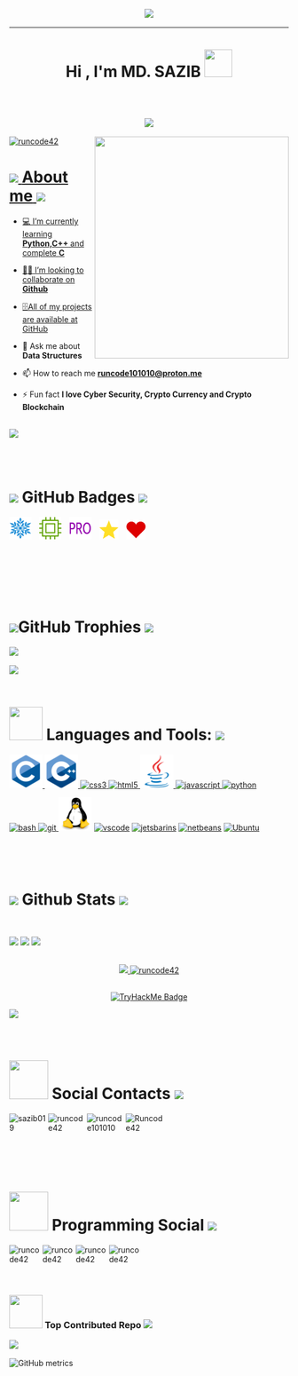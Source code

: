 
<p align="center">

  <img src="https://blogger.googleusercontent.com/img/b/R29vZ2xl/AVvXsEg6vGyWMb5Vccye4z7y8JINLOtHgPbNSaibmCLJlHh693g3MG8jJLFwliiJ9PCtJbBh_hv2FUj2Yx_tx3aZrYM0Gk-MhxO8xQry91da7OSjpNgVCi78GiBFDM7sdP6NkFHW6T_G-7XunDbWzq1EdTn9w2KHteo3sbhlK9Iu0tN6Qkey-s74iGlFiby7_S6g/s2000/Banner1.png"/>
  

</p>

<hr>

<h1 align="center"><b >Hi , I'm MD. SAZIB</b>  <picture> <img src="https://blogger.googleusercontent.com/img/b/R29vZ2xl/AVvXsEjlpR7R6kqMKlDQQQhmzQ_1rel5-iZbKKpzdVKF160b0cMDIxhzE3XpFoj3MnbzA4RRLgh-trmCbjJMaHRTJ5WZHln0ZsXhADIuPdou_o8SffrDjYywvVHOJGpQ89kcpTw6lRwUuFwEkDf8H4yTNqnm33o6MQnD76h3uxUrhP6U8Zh-ADCvLKBWii6l5p_X/s512/hiiihiiihiii.gif" width="50px" height="50px"></picture>  </h1>
                                                        
<br><br>
                                                        
<p align="center">
  <a href="https://github.com/DenverCoder1/readme-typing-svg"><img src="https://readme-typing-svg.herokuapp.com?font=Time+New+Roman&color=cyan&size=27&center=true&vCenter=true&width=600&height=100&lines=Assalamu+O+Alaikum++Warahmatullah..&hearts;++;Self-taught+Future+Cyber+ Security+Specialist,;Computer+Science+Student,;Programming+Enthusiast,;Active+Learner/Researcher,;Love+to+learn+new+stuffs..&hearts"</a>
</p>

<picture> <img align="right" src="https://user-images.githubusercontent.com/74038190/229223263-cf2e4b07-2615-4f87-9c38-e37600f8381a.gif" width="350px" height="400px"></picture>
<p align="left"> <img src="https://komarev.com/ghpvc/?username=mdsazibhossenrabby&label=Profile%20views&color=0e75b6&style=flat" alt="runcode42" /> </p>




# <picture><img src = "https://blogger.googleusercontent.com/img/b/R29vZ2xl/AVvXsEh1bJZ_fF2HtvRCxy9jaFb7069LsbZvR6cLdbthkryysLuaNDhWA-vJx3xvtPx4Hw4e5q_dOa4NpQ7fcjIbPyETQkAXfUsX0HmgmxgrC6mjYDP-c0cbd9TJcOBUYswww6DEZfC1fXw_UeGdegEWxPdpUEF0qnAwU90Ocs8-TiL1n0t6zE_rWV-_zFBcxQq-/s250/about.gif" width = 70px></picture> **About me** <img src = "https://blogger.googleusercontent.com/img/b/R29vZ2xl/AVvXsEhtW7yGXox6MaH4ZnlcUvta1fivKDaPYioshrpzYxvDNqdeeMTCYC6g5C3KzUqLswDkUnOIaG9ofVf82JI0OJEgSQkTLXHClj2HbHonatpHNwHE86Cc27YXA5FkqTBAj3fUwYddnr5NNeNcL7D7ZJsfuZlAJ-mC0TMgNo6rbMWtWUFLmkAbhkfifS9DXyrf/s480/aniFlame.gif" width = 100px>


- 💻 I’m currently learning **Python,C++** and  complete **C**

- 👀🎉 I’m looking to collaborate on **Github**

- 🗄️All of my projects are available at [GitHub](https://github.com/mdsazibhosserabby)

- 💬 Ask me about **Data Structures**

- 📫 How to reach me **runcode101010@proton.me**

- ⚡ Fun fact **I love Cyber Security, Crypto Currency and Crypto Blockchain**
<br>
<img src="https://user-images.githubusercontent.com/73097560/115834477-dbab4500-a447-11eb-908a-139a6edaec5c.gif">

<br><br>

# <picture><img src = "https://blogger.googleusercontent.com/img/b/R29vZ2xl/AVvXsEjmsX8jd3597k08HhU9WYl7AY_q0SDWbV9ymb4mtAWfoHe3FJCG1Sjis8w1LqqvBYuLMyy28ce1YmAwm2Rark53MllBzCd4Ho9K4yGQHcx4EKBr6gwLtwRL0Z_QzMnhf0AzjZ6I7twgN3Yj-JmhUhKVlpv7j5cqstCcTBINcora8Px7Ts1dpkJ5M4RecBz2/s512/badgeeeeee.gif" width = 70px></picture> **GitHub Badges** <img src = "https://blogger.googleusercontent.com/img/b/R29vZ2xl/AVvXsEhtW7yGXox6MaH4ZnlcUvta1fivKDaPYioshrpzYxvDNqdeeMTCYC6g5C3KzUqLswDkUnOIaG9ofVf82JI0OJEgSQkTLXHClj2HbHonatpHNwHE86Cc27YXA5FkqTBAj3fUwYddnr5NNeNcL7D7ZJsfuZlAJ-mC0TMgNo6rbMWtWUFLmkAbhkfifS9DXyrf/s480/aniFlame.gif" width = 100px>

<a href='https://archiveprogram.github.com/'><img src='https://raw.githubusercontent.com/acervenky/animated-github-badges/master/assets/acbadge.gif' width='40' height='40'></a> <a href='https://docs.github.com/en/developers'><img src='https://raw.githubusercontent.com/acervenky/animated-github-badges/master/assets/devbadge.gif' width='40' height='40'></a> <a href='https://github.com/pricing'><img src='https://raw.githubusercontent.com/acervenky/animated-github-badges/master/assets/pro.gif' width='40' height='40'></a> <a href='https://stars.github.com/'><img src='https://raw.githubusercontent.com/acervenky/animated-github-badges/master/assets/starbadge.gif' width='35' height='35'></a> <a href='https://docs.github.com/en/github/supporting-the-open-source-community-with-github-sponsors'><img src='https://raw.githubusercontent.com/acervenky/animated-github-badges/master/assets/sponsorbadge.gif' width='35' height='35'></a>

<br><br>
<br> <br><br>

</hr>

# <picture><img src = "https://blogger.googleusercontent.com/img/b/R29vZ2xl/AVvXsEhw36-HsLo02E2ZqGey31e8v9px5kKZ2eXnjHZhHv8RWZCYuKcxP-Z_taE8B18Oaf7He-x5JE8IGlqM7xRLvcx42z_ypSviBuB_ocgxkbSgJyMEoPDwwCDVU-v7q3lXjEh_7-mtF8Kxnl33Ig9P9QaB4a8JyFxhaIkkOPqXlSK792iAe21sxUGcGm0yL5et/s512/trooffffffffe.gif" width = 70px></picture>**GitHub Trophies** <img src = "https://blogger.googleusercontent.com/img/b/R29vZ2xl/AVvXsEhtW7yGXox6MaH4ZnlcUvta1fivKDaPYioshrpzYxvDNqdeeMTCYC6g5C3KzUqLswDkUnOIaG9ofVf82JI0OJEgSQkTLXHClj2HbHonatpHNwHE86Cc27YXA5FkqTBAj3fUwYddnr5NNeNcL7D7ZJsfuZlAJ-mC0TMgNo6rbMWtWUFLmkAbhkfifS9DXyrf/s480/aniFlame.gif" width = 100px>

![](https://github-profile-trophy.vercel.app/?username=mdsazibhossenrabby&theme=radical&no-frame=false&no-bg=false&margin-w=4)

<img src="https://user-images.githubusercontent.com/73097560/115834477-dbab4500-a447-11eb-908a-139a6edaec5c.gif">



<br>

<br> 


# <picture><img src = "https://blogger.googleusercontent.com/img/b/R29vZ2xl/AVvXsEj_vFHoy-yLY-rVEFC3H_srZrDWaePYe2fMS5VUomooVF8y-42Qu9sqNLEAOBwNLX0wy94-i8IULwNib2rrAgZyKX3_-Yw_lYnwWa-zoxSd5mT-ZL_HPxEu7h9a_Gc41T1lSgUKkxpACROjpjyG8SM8lQm5qih4Jv5qySXk6F7fxgzcod9TjEsDqqLTSVya/s400/languageee.gif" width="60" height="60"></picture> **Languages and Tools:** <img src = "https://blogger.googleusercontent.com/img/b/R29vZ2xl/AVvXsEhtW7yGXox6MaH4ZnlcUvta1fivKDaPYioshrpzYxvDNqdeeMTCYC6g5C3KzUqLswDkUnOIaG9ofVf82JI0OJEgSQkTLXHClj2HbHonatpHNwHE86Cc27YXA5FkqTBAj3fUwYddnr5NNeNcL7D7ZJsfuZlAJ-mC0TMgNo6rbMWtWUFLmkAbhkfifS9DXyrf/s480/aniFlame.gif" width = 100px>


<p align="left"> 
  <a href="https://www.cprogramming.com/" target="_blank" rel="noreferrer"> <img src="https://raw.githubusercontent.com/devicons/devicon/master/icons/c/c-original.svg" alt="c" width="60" height="60"/> </a>  
  <a href="https://www.w3schools.com/cpp/" target="_blank" rel="noreferrer"> <img src="https://raw.githubusercontent.com/devicons/devicon/master/icons/cplusplus/cplusplus-original.svg" alt="cplusplus" width="60" height="60"/> </a>
  <a href="https://www.w3schools.com/css/" target="_blank" rel="noreferrer"> <img src="https://user-images.githubusercontent.com/74038190/238200428-67f477ed-6624-42da-99f0-1a7b1a16eecb.gif" alt="css3" width="60" height="60"/> </a> 
  <a href="https://www.w3.org/html/" target="_blank" rel="noreferrer"> <img src="https://user-images.githubusercontent.com/74038190/238200426-29fd6286-4e7b-4d6c-818f-c4765d5e39a9.gif" alt="html5" width="60" height="60"/> </a> 
  <a href="https://www.java.com" target="_blank" rel="noreferrer"> <img src="https://raw.githubusercontent.com/devicons/devicon/master/icons/java/java-original.svg" alt="java" width="60" height="60"/> </a> 
  <a href="https://developer.mozilla.org/en-US/docs/Web/JavaScript" target="_blank" rel="noreferrer"> <img src="https://user-images.githubusercontent.com/74038190/212257454-16e3712e-945a-4ca2-b238-408ad0bf87e6.gif" alt="javascript" width="60" height="60"/> </a> 
  <a href="https://www.python.org" target="_blank" rel="noreferrer"> <img src="https://user-images.githubusercontent.com/74038190/212257472-08e52665-c503-4bd9-aa20-f5a4dae769b5.gif" alt="python" width="60" height="60"/> </a>
<p align="left"> <a href="https://www.gnu.org/software/bash/" target="_blank" rel="noreferrer"> <img src="https://www.vectorlogo.zone/logos/gnu_bash/gnu_bash-icon.svg" alt="bash" width="60" height="60"/> </a>
 <a href="https://git-scm.com/" target="_blank" rel="noreferrer"> <img src="https://www.vectorlogo.zone/logos/git-scm/git-scm-icon.svg" alt="git" width="60" height="60"/> </a>
<a href="https://www.linux.org/" target="_blank" rel="noreferrer"> <img src="https://raw.githubusercontent.com/devicons/devicon/master/icons/linux/linux-original.svg" alt="linux" width="60" height="60"/></a>
<a href="https://www.linux.org/" target="_blank" rel="noreferrer"> <img src="https://user-images.githubusercontent.com/74038190/212257465-7ce8d493-cac5-494e-982a-5a9deb852c4b.gif" alt="vscode" width="60" height="60"/></a>
  <a href="https://www.linux.org/" target="_blank" rel="noreferrer"> <img src="https://blogger.googleusercontent.com/img/b/R29vZ2xl/AVvXsEj3ATzz8EI6q6wUfzFmOdMtV5-wauR1J4azbEoOq7GK8D8CJE3labQxkVpwuuOk7QjY3OMZEL2sGEjnx_PoUQM_LQM1S8Nr-vPWLdQrK04uEfUaNKePIMcip-5fxffn51DwIplTKy6CRyfzd3HOeeHvIfgCHnPxGJN9_mcnmvnZJ25KJahEY3YNkdy9rQ5q/s500/JetsBrain.gif" alt="jetsbarins" width="60" height="60"/></a>
<a href="https://www.linux.org/" target="_blank" rel="noreferrer"> <img src="https://w7.pngwing.com/pngs/259/9/png-transparent-netbeans-logo-company-logo-brand-logo-company-brand-3d-icon-thumbnail.png" alt="netbeans" width="60" height="60"/></a>
<a href="https://www.linux.org/" target="_blank" rel="noreferrer"> <img src="https://blogger.googleusercontent.com/img/b/R29vZ2xl/AVvXsEjcuG3QSgVTgga3EGqyGQbllmfrM6YbStMvLREAyIWfP1bVhp2r6bzVwGMb6Nj1QENRUazEK9xNtGk3JzHQwlD19YepSpzQpydlgTQJpKKMYV3ATLX3buntTTjApzSdj-OipBo-JTpW-fh6SfAb3gxGDjYm5K2nYjAJ_ONYrnYemuGQevhadz6uNykNjKPw/s480/ubutu.gif" alt="Ubuntu" width="60" height="60"/></a>

  
</p>

<br> 
<br><br>
  
  
 # <picture><img src = "https://blogger.googleusercontent.com/img/b/R29vZ2xl/AVvXsEhFheiHkHYBa9HO2LKxv8aU_jHxYf2XLARUu6gcHNcTT3TF7GIsCPs0RH9wHSkhrzKBHoPYkoYk7nXVd83iAipNxZDj9QwZ287zBAjGnKkd4F98589IqkbNKkDGsLkXhNiZV-NJlUDtTCgtc90J0WRkEQkR6DRit96GILYZ-dJfx0QP197yUinXteFE6RvJ/s512/barrrrr.gif" width = 60px></picture> **Github Stats**  <img src = "https://blogger.googleusercontent.com/img/b/R29vZ2xl/AVvXsEhtW7yGXox6MaH4ZnlcUvta1fivKDaPYioshrpzYxvDNqdeeMTCYC6g5C3KzUqLswDkUnOIaG9ofVf82JI0OJEgSQkTLXHClj2HbHonatpHNwHE86Cc27YXA5FkqTBAj3fUwYddnr5NNeNcL7D7ZJsfuZlAJ-mC0TMgNo6rbMWtWUFLmkAbhkfifS9DXyrf/s480/aniFlame.gif" width = 100px>

 <br> 


<div align="left"> 
  
![](http://github-profile-summary-cards.vercel.app/api/cards/profile-details?username=mdsazibhossenrabby&theme=tokyonight)
![](http://github-profile-summary-cards.vercel.app/api/cards/most-commit-language?username=mdsazibhossenrabby&theme=tokyonight)
![](http://github-profile-summary-cards.vercel.app/api/cards/stats?username=mdsazibhossenrabby7&theme=tokyonight)

</div>

 <br> 

 <div align="center">

<a href="https://github.com/mdsazibhossenrabby/">

  <img src="https://github-readme-stats.vercel.app/api?username=mdsazibhossenrabby&include_all_commits=true&count_private=true&show_icons=true&line_height=20&title_color=7A7ADB&icon_color=2234AE&text_color=D3D3D3&bg_color=0,000000,130F40" width="450"/>

  <img src="https://github-readme-stats.vercel.app/api/top-langs?username=mdsazibhossenrabby&show_icons=true&locale=en&layout=compact&line_height=20&title_color=7A7ADB&icon_color=2234AE&text_color=D3D3D3&bg_color=0,000000,130F40" width="375"  alt="runcode42"/>

</a>
<br><br>

[![TryHackMe Badge](https://tryhackme.com/api/v2/badges/public-profile?userPublicId=3673017)](https://tryhackme.com)



</div>

<img src="https://user-images.githubusercontent.com/73097560/115834477-dbab4500-a447-11eb-908a-139a6edaec5c.gif" />



<br>
 <br><br>
 


# <picture><img src ="https://user-images.githubusercontent.com/74038190/235294016-6556559a-ed58-4ca6-a4c9-c307cbe0b6b7.gif" width = "70px" height="70px"></picture>  **Social Contacts** <img src = "https://blogger.googleusercontent.com/img/b/R29vZ2xl/AVvXsEhtW7yGXox6MaH4ZnlcUvta1fivKDaPYioshrpzYxvDNqdeeMTCYC6g5C3KzUqLswDkUnOIaG9ofVf82JI0OJEgSQkTLXHClj2HbHonatpHNwHE86Cc27YXA5FkqTBAj3fUwYddnr5NNeNcL7D7ZJsfuZlAJ-mC0TMgNo6rbMWtWUFLmkAbhkfifS9DXyrf/s480/aniFlame.gif" width = 100px>

<p>
<a href="https://x.com/im_mdsazib" target="blank"><img align="left" src="https://user-images.githubusercontent.com/74038190/241765460-cc4fe88c-7f7a-41d8-b449-34b7a178c1c6.gif" alt="sazib019" height="70" width="70" /></a>
<a href="https://www.linkedin.com/in/immdsazib" target="blank"><img align="left" src="https://user-images.githubusercontent.com/74038190/235294012-0a55e343-37ad-4b0f-924f-c8431d9d2483.gif" alt="runcode42" height="70" width="70" /></a>
<a href="https://www.facebook.com/immdsazib/" target="blank"><img align="left" src="https://user-images.githubusercontent.com/74038190/235294010-ec412ef5-e3da-4efa-b1d4-0ab4d4638755.gif" alt="runcode101010" height="70" width="70"/></a>
<a href="https://discord.gg/immdsazib" target="blank"><img align="left" src="https://user-images.githubusercontent.com/74038190/235294015-47144047-25ab-417c-af1b-6746820a20ff.gif" alt="Runcode42" height="70" width="70" /></a>

</p>
<br><br>
<br><br>
<br><br>

# <picture><img src = "https://blogger.googleusercontent.com/img/b/R29vZ2xl/AVvXsEj3ATzz8EI6q6wUfzFmOdMtV5-wauR1J4azbEoOq7GK8D8CJE3labQxkVpwuuOk7QjY3OMZEL2sGEjnx_PoUQM_LQM1S8Nr-vPWLdQrK04uEfUaNKePIMcip-5fxffn51DwIplTKy6CRyfzd3HOeeHvIfgCHnPxGJN9_mcnmvnZJ25KJahEY3YNkdy9rQ5q/s500/JetsBrain.gif" height="70" width="70" ></picture> **Programming Social** <img src = "https://blogger.googleusercontent.com/img/b/R29vZ2xl/AVvXsEhtW7yGXox6MaH4ZnlcUvta1fivKDaPYioshrpzYxvDNqdeeMTCYC6g5C3KzUqLswDkUnOIaG9ofVf82JI0OJEgSQkTLXHClj2HbHonatpHNwHE86Cc27YXA5FkqTBAj3fUwYddnr5NNeNcL7D7ZJsfuZlAJ-mC0TMgNo6rbMWtWUFLmkAbhkfifS9DXyrf/s480/aniFlame.gif" width = 100px>

<p>

<a href="https://codeforces.com/profile/runcode42" target="blank"><img align="left" src="https://raw.githubusercontent.com/rahuldkjain/github-profile-readme-generator/master/src/images/icons/Social/codeforces.svg" alt="runcode42" height="50" width="60" /></a>

<a href="https://www.codechef.com/users/runcode42" target="blank"><img align="left" src="https://cdn.jsdelivr.net/npm/simple-icons@3.1.0/icons/codechef.svg" alt="runcode42" height="50" width="60" /></a>

<a href="https://www.leetcode.com/runcode42" target="blank"><img align="left" src="https://raw.githubusercontent.com/rahuldkjain/github-profile-readme-generator/master/src/images/icons/Social/leet-code.svg" alt="runcode42" height="50" width="60" /></a>

<a href="https://www.topcoder.com/members/runcode42" target="blank"><img align="left" src="https://raw.githubusercontent.com/rahuldkjain/github-profile-readme-generator/master/src/images/icons/Social/topcoder.svg" alt="runcode42" height="50" width="60" /></a>
</p>

  <br><br><br><br>

  ### <picture><img src = "https://blogger.googleusercontent.com/img/b/R29vZ2xl/AVvXsEhbirKv2eYS_dY9-n7TLbhO_GWMw_UCbc3PYgaaa_O0hjKhgB52Rz30em_wHewgEW4fUMtunndwOotFZa73FdkSqPgNPsKtLTjcfOG8NM46zCMiBCVvIg5tiWAicIKFsJ0q3aXgHZvXsjPFVWq5aDfURTSeUf-pGOCZdifuk05zM2t_q1D9ssnUFeJADrnv/s512/toppppp.gif" width="60" height="60"></picture> **Top Contributed Repo**  <img src = "https://blogger.googleusercontent.com/img/b/R29vZ2xl/AVvXsEhtW7yGXox6MaH4ZnlcUvta1fivKDaPYioshrpzYxvDNqdeeMTCYC6g5C3KzUqLswDkUnOIaG9ofVf82JI0OJEgSQkTLXHClj2HbHonatpHNwHE86Cc27YXA5FkqTBAj3fUwYddnr5NNeNcL7D7ZJsfuZlAJ-mC0TMgNo6rbMWtWUFLmkAbhkfifS9DXyrf/s480/aniFlame.gif" width = 100px>
![](https://github-contributor-stats.vercel.app/api?username=mdsazibhossenrabby&limit=5&theme=flat&combine_all_yearly_contributions=true)
  
 
  ![GitHub metrics](https://metrics.lecoq.io/mdsazibhossenrabby/)


